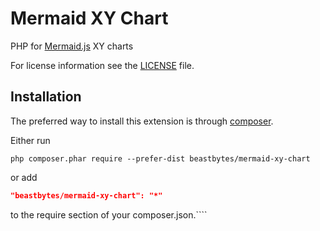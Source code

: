 # Mermaid XY Chart
PHP for [Mermaid.js](https://mermaid.js.org/) XY charts

For license information see the [LICENSE](LICENSE.md) file.

## Installation

The preferred way to install this extension is through [composer](http://getcomposer.org/download/).

Either run

```
php composer.phar require --prefer-dist beastbytes/mermaid-xy-chart
```

or add

```json
"beastbytes/mermaid-xy-chart": "*"
```

to the require section of your composer.json.````
